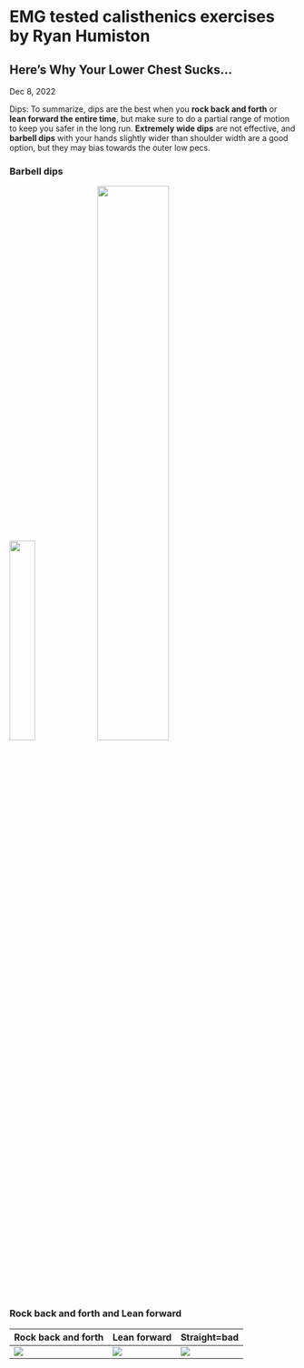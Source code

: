 
# EMG tested calisthenics exercises by Ryan Humiston 

## Here’s Why Your Lower Chest Sucks…
Dec 8, 2022

Dips:
To summarize, dips are the best when you **rock back and forth** or **lean forward the entire time**, but make sure to do a partial range of motion to keep you safer in the long run. **Extremely wide dips** are not effective, and **barbell dips** with your hands slightly wider than shoulder width are a good option, but they may bias towards the outer low pecs. 

### Barbell dips
<img src="https://user-images.githubusercontent.com/95906104/209579548-5edcb054-c773-403f-9d5e-da502843ce00.png" width= "30%" height= "30%">          
<img src="https://user-images.githubusercontent.com/95906104/209579553-f433cfed-2d87-47e9-b073-1921575b8b3c.png" width= "50%" height= "50%">

### Rock back and forth and Lean forward

|Rock back and forth|Lean forward|Straight=bad|
| ------------- | ------------- | ------------- |
|<img src="https://user-images.githubusercontent.com/95906104/209580231-0dd7dd4d-439d-4bb5-a531-1d2fba3b5490.png" >  | <img src="https://user-images.githubusercontent.com/95906104/209580120-e3cbb16a-9dc1-4d6f-a539-cb2b851f967d.png" >            | <img src="https://user-images.githubusercontent.com/95906104/209580402-226c1f98-11b8-4372-a927-1cbafbc8b300.png" >  |

